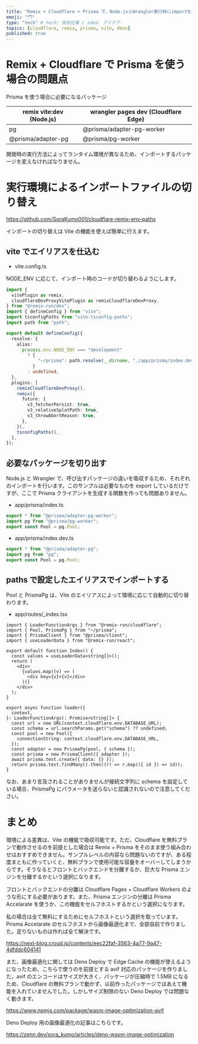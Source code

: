 ```yaml
---
title: "Remix + Cloudflare + Prisma で、Node.jsとWrangler実行時にimportを適切に切り替える"
emoji: "🗂"
type: "tech" # tech: 技術記事 / idea: アイデア
topics: [cloudflare, remix, prisma, vite, deno]
published: true
---
```


# Remix + Cloudflare で Prisma を使う場合の問題点

Prisma を使う場合に必要になるパッケージ

| remix vite:dev (Node.js) | wrangler pages dev (Cloudflare Edge) |
| ------------------------ | ------------------------------------ |
| pg                       | @prisma/adapter-pg-worker            |
| @prisma/adapter-pg       | @prisma/pg-worker                    |

開発時の実行方法によってランタイム環境が異なるため、インポートするパッケージを変えなければなりません。

# 実行環境によるインポートファイルの切り替え

https://github.com/SoraKumo001/cloudflare-remix-env-paths

インポートの切り替えは Vite の機能を使えば簡単に行えます。

## vite でエイリアスを仕込む

- vite.config.ts

NODE_ENV に応じて、インポート時のコードが切り替わるようにします。

```ts
import {
  vitePlugin as remix,
  cloudflareDevProxyVitePlugin as remixCloudflareDevProxy,
} from "@remix-run/dev";
import { defineConfig } from "vite";
import tsconfigPaths from "vite-tsconfig-paths";
import path from "path";

export default defineConfig({
  resolve: {
    alias:
      process.env.NODE_ENV === "development"
        ? {
            "~/prisma": path.resolve(__dirname, "./app/prisma/index.dev"),
          }
        : undefined,
  },
  plugins: [
    remixCloudflareDevProxy(),
    remix({
      future: {
        v3_fetcherPersist: true,
        v3_relativeSplatPath: true,
        v3_throwAbortReason: true,
      },
    }),
    tsconfigPaths(),
  ],
});
```

## 必要なパッケージを切り出す

Node.js と Wrangler で、呼び出すパッケージの違いを吸収するため、それぞれのインポートを行います。このサンプルは必要なものを export しているだけですが、ここで Prisma クライアントを生成する関数を作っても問題ありません。

- app/prisma/index.ts

```ts
export * from "@prisma/adapter-pg-worker";
import pg from "@prisma/pg-worker";
export const Pool = pg.Pool;
```

- app/prisma/index.dev.ts

```ts
export * from "@prisma/adapter-pg";
import pg from "pg";
export const Pool = pg.Pool;
```

## paths で設定したエイリアスでインポートする

Pool と PrismaPg は、Vite のエイリアスによって環境に応じて自動的に切り替わります。

- app/routes/\_index.tsx

```tsx
import { LoaderFunctionArgs } from "@remix-run/cloudflare";
import { Pool, PrismaPg } from "~/prisma";
import { PrismaClient } from "@prisma/client";
import { useLoaderData } from "@remix-run/react";

export default function Index() {
  const values = useLoaderData<string[]>();
  return (
    <div>
      {values.map((v) => (
        <div key={v}>{v}</div>
      ))}
    </div>
  );
}

export async function loader({
  context,
}: LoaderFunctionArgs): Promise<string[]> {
  const url = new URL(context.cloudflare.env.DATABASE_URL);
  const schema = url.searchParams.get("schema") ?? undefined;
  const pool = new Pool({
    connectionString: context.cloudflare.env.DATABASE_URL,
  });
  const adapter = new PrismaPg(pool, { schema });
  const prisma = new PrismaClient({ adapter });
  await prisma.test.create({ data: {} });
  return prisma.test.findMany().then((r) => r.map(({ id }) => id));
}
```

なお、あまり言及されることがありませんが接続文字列に schema を設定している場合、PrismaPg にパラメータを送らないと認識されないので注意してください。

# まとめ

環境による差異は、Vite の機能で吸収可能です。ただ、Cloudflare を無料プランで動作させるのを前提とした場合は Remix + Prisma をそのまま使う組み合わせはおすすめできません。サンプルレベルの内容なら問題ないのですが、ある程度まともに作っていくと、無料プランで使用可能な容量をオーバーしてしまうからです。そうなるとフロントとバックエンドを分離するか、巨大な Prisma エンジンを分離するかという選択になります。

フロントとバックエンドの分離は Cloudflare Pages + Cloudflare Workers のような形にする必要があります。また、Prisma エンジンの分離は Prisma Accelarate を使うか、この機能をセルフホストするかという選択になります。

私の場合は全て無料にするためにセルフホストという選択を取っています。Prisma Accelarate のセルフホストから画像最適化まで、全部自前で作りました。足りないものは作れば全て解決です。

https://next-blog.croud.jp/contents/eec22faf-3563-4a77-9a47-4dfddc604141

また、画像最適化に関しては Deno Deploy で Edge Cache の機能が使えるようになったため、こちらで使うのを前提とする avif 対応のパッケージを作りました。avif のエンコードはサイズが大きく、パッケージが圧縮時で 1.5MB になるため、Cloudflare の無料プランで動かず、以前作ったパッケージではあえて機能を入れていませんでした。しかしサイズ制限のない Deno Deploy では問題なく動きます。

https://www.npmjs.com/package/wasm-image-optimization-avif

Deno Deploy 用の画像最適化の記事はこちらです。

https://zenn.dev/sora_kumo/articles/deno-wasm-image-optimization
